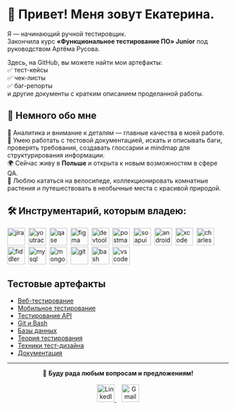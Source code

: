 # 👋 Привет! Меня зовут Екатерина.

Я — начинающий ручной тестировщик.  
Закончила курс **«Функциональное тестирование ПО» Junior** под руководством Артёма Русова.  

Здесь, на GitHub, вы можете найти мои артефакты:  
✅ тест-кейсы  
✅ чек-листы  
✅ баг-репорты  
и другие документы с кратким описанием проделанной работы.

## 📌 Немного обо мне

🧠 Аналитика и внимание к деталям — главные качества в моей работе.  
📝 Умею работать с тестовой документацией, искать и описывать баги, проверять требования, создавать глоссарии и mindmap для структурирования информации.  
🌍 Сейчас живу в **Польше** и открыта к новым возможностям в сфере QA.  
🌿 Люблю кататься на велосипеде, коллекционировать комнатные растения и путешествовать в необычные места с красивой природой.

## 🛠️ Инструментарий, которым владею:

<div>
  <img src="https://cdn.jsdelivr.net/gh/devicons/devicon/icons/jira/jira-original.svg" title="jira" alt="jira" width="40" height="40"/>&nbsp
  <img src="https://upload.wikimedia.org/wikipedia/commons/thumb/8/8d/YouTrack_Icon.svg/1024px-YouTrack_Icon.svg.png?20200803082248" title="youtrack" alt="youtrack" width="40" height="40"/>&nbsp
  <img src="https://luna1.co/eb0187.png" title="qase" alt="qase" width="40" height="40"/>&nbsp
  <img src="https://cdn.jsdelivr.net/gh/devicons/devicon/icons/figma/figma-original.svg" title="figma" alt="figma" width="40" height="40"/>&nbsp
  <img src="https://d33wubrfki0l68.cloudfront.net/38b5c953a4667366685d55db55d057c86db1fc54/a0fdc/static/acae6b24d940347661ca901ea07f47c1/chrome-dev-logo-icon.png" title="devtools" alt="devtools" width="40" height="40"/>&nbsp
  <img src="https://www.svgrepo.com/show/354202/postman-icon.svg" title="postman" alt="postman" width="40" height="40"/>&nbsp
  <img src="https://static0.smartbear.co/smartbearbrand/media/images/home/soapui-icon.svg" title="soapui" alt="soapui" width="40" height="40"/>&nbsp
  <img src="https://cdn.jsdelivr.net/gh/devicons/devicon/icons/androidstudio/androidstudio-original.svg" title="android-studio" alt="android-studio" width="40" height="40"/>&nbsp
  <img src="https://cdn.jsdelivr.net/gh/devicons/devicon/icons/xcode/xcode-original.svg" title="xcode" alt="xcode" width="40" height="40"/>&nbsp
  <img src="https://cdn.icon-icons.com/icons2/3053/PNG/512/charles_proxy_macos_bigsur_icon_190302.png" title="charles-proxy" alt="charles-proxy" width="40" height="40"/>&nbsp
  <img src="https://camo.githubusercontent.com/2ac257fee629c0771292174b654c2db14dc335051c197fa88f9bb46d0cc5cb11/68747470733a2f2f312e62702e626c6f6773706f742e636f6d2f2d7750436d426f39564148552f5836524669696177466b492f4141414141414141466c592f37437262736b35456c65344f577038464c33354842722d46723744543041394c51434c63424741735948512f733230302f466964646c65722d457665727977686572652d49636f6e2e706e67" title="fiddler" alt="fiddler" width="40" height="40"/>&nbsp
  <img src="https://cdn.jsdelivr.net/gh/devicons/devicon/icons/mysql/mysql-original.svg" title="mysql" alt="mysql" width="40" height="40"/>&nbsp
  <img src="https://cdn.jsdelivr.net/gh/devicons/devicon/icons/mongodb/mongodb-original.svg" title="mongodb" alt="mongodb" width="40" height="40"/>&nbsp
  <img src="https://cdn.jsdelivr.net/gh/devicons/devicon/icons/git/git-original.svg" title="git" alt="git" width="40" height="40"/>&nbsp
  <img src="https://upload.wikimedia.org/wikipedia/commons/thumb/4/4b/Bash_Logo_Colored.svg/1024px-Bash_Logo_Colored.svg.png?20180723054350" title="bash" alt="bash" width="40" height="40"/>&nbsp
  <img src="https://cdn.jsdelivr.net/gh/devicons/devicon/icons/vscode/vscode-original.svg" title="vscode" alt="vscode" width="40" height="40"/>&nbsp
  
</div>

## Тестовые артефакты

- [Веб-тестирование](https://github.com/Katya-Zav/web)  
- [Мобильное тестирование](https://github.com/Katya-Zav/mobile)  
- [Тестирование API](https://github.com/Katya-Zav/api)  
- [Git и Bash](https://github.com/Katya-Zav/git_bash)  
- [Базы данных](https://github.com/Katya-Zav/database)  
- [Теория тестирования](https://github.com/Katya-Zav/Theory)  
- [Техники тест-дизайна](https://github.com/Katya-Zav/Design)  
- [Документация](https://github.com/Katya-Zav/docs)

---

<p align="center">
  🤗 <strong>Буду рада любым вопросам и предложениям!</strong><br><br>
  <a href="https://www.linkedin.com/in/ekaterina-zavadskaya-564706252/" target="_blank">
    <img src="https://cdn.jsdelivr.net/gh/devicons/devicon/icons/linkedin/linkedin-original.svg" 
         title="LinkedIn" alt="LinkedIn" width="40" height="40"/>
  </a>
  &nbsp;&nbsp;
  <a href="mailto:katya_derechik@gmail.com">
    <img src="https://upload.wikimedia.org/wikipedia/commons/4/4e/Gmail_Icon.png"
         title="Gmail" alt="Gmail" width="40" height="40"/>
  </a>
</p>

